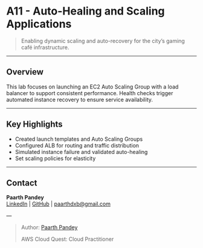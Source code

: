 # A11 - Auto-Healing and Scaling Applications

> Enabling dynamic scaling and auto-recovery for the city’s gaming café infrastructure.

---

## Overview

This lab focuses on launching an EC2 Auto Scaling Group with a load balancer to support consistent performance. Health checks trigger automated instance recovery to ensure service availability.

---

## Key Highlights

- Created launch templates and Auto Scaling Groups
- Configured ALB for routing and traffic distribution
- Simulated instance failure and validated auto-healing
- Set scaling policies for elasticity

---

## Contact

**Paarth Pandey**  
[LinkedIn](https://www.linkedin.com/in/paarth-pandey-13779529b/) | [GitHub](https://github.com/paarthpandey10) | paarthdxb@gmail.com

—
> Author: [Paarth Pandey](https://github.com/paarthpandey10)  
>
> AWS Cloud Quest: Cloud Practitioner
